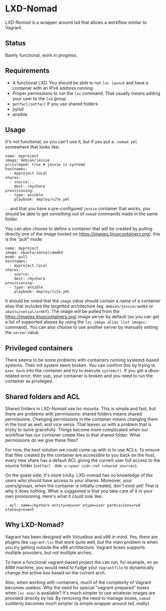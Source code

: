 # LXD-Nomad

*LXD-Nomad* is a wrapper around lxd that allows a workflow similar to Vagrant.

## Status

Barely functional, work in progress.

## Requirements

* A functional LXD. You should be able to run `lxc launch` and have a container with an IPv4
  address running
* Proper permissions to run the `lxc` command. That usually means adding your user to the `lxd`
  group
* `getfacl/setfacl` if you use shared folders
* pylxd
* ansible

## Usage

It's not functional, so you can't use it, but if you put a `.nomad.yml` somewhere that looks
like:

```
name: myproject
image: debian/jessie
privileged: true # jessie is systemd
hostnames:
  - myproject.local
shares:
  - source: .
    dest: /myshare
provisioning:
  - type: ansible
    playbook: deploy/site.yml
```

... and that you have a pre-configured `jessie` container that works, you should be able to get
*something* out of `nomad` commands made in the same folder.

You can also choose to define a container that will be created by pulling directly one of the image
hosted on https://images.linuxcontainers.org/: this is the "pull" mode:

```
name: myproject
image: ubuntu/xenial/amd64
mode: pull
hostnames:
  - myproject.local
shares:
  - source: .
    dest: /myshare
provisioning:
  - type: ansible
    playbook: deploy/site.yml
```

It should be noted that the ``image`` value should contain a name of a container alias that includes
the targetted architecture (eg. ``debian/jessie/amd64`` or ``ubuntu/xenial/armhf``). The image will
be pulled from the https://images.linuxcontainers.org/ image server by default (so you can get a
list of supported aliases by using the ``lxc image alias list images:`` command). You can also
choose to use another server by manually setting the ``server`` value.

## Privileged containers

There seems to be some problems with containers running systemd-based systems. Their init system
seem broken. You can confirm this by trying to `exec bash` into the container and try to execute
`systemctl`. If you get a dbus-related error, then yup, your container is broken and you need to
run the container as privileged.

## Shared folders and ACL

Shared folders in LXD-Nomad use lxc mounts. This is simple and fast, but there are problems with
permissions: shared folders means shared permissions. Changing permissions in the container means
changing them in the host as well, and vice versa. That leaves us with a problem that is tricky
to solve gracefully. Things become more complicated when our workflow has our container create
files in that shared folder. What permissions do we give these files?

For now, the best solution we could come up with is to use ACLs. To ensure that files created
by the container are accessible to you back on the host, every new share has a default ACL giving
the current user full access to the source folder (`setfacl -Rdm u:<your uid>:rwX <shared source>`).

On the guest side, it's more tricky. LXD-nomad has no knowledge of the users who should have
access to your shares. Moreover, your users/groups, when the container is initially created, don't
exist yet! That is why it does nothing. What is suggested is that you take care of it in your own
provisioning. Here's what it could look like:

```
- acl: name=/myshare entity=myuser etype=user permissions=rwX state=present
```

## Why LXD-Nomad?

Vagrant has been designed with Virtualbox and x86 in mind. Yes, there are plugins like
`vagrant-lxc` that work quite well, but the main problem is when you try getting outside the x86
architecture. Vagrant boxes supports multiple providers, but not multiple arches.

To have a functional vagrant-based project tha can run, for example, on an ARM machine, you would
need to fudge your `Vagrantfile` to dynamically change the active box based on the current arch.

Also, when working with containers, much of the complexity of Vagrant becomes useless. Why
the need for special "vagrant-prepared" boxes when `lxc exec` is available? It's much simpler to
use whatever images are provided directly by lxd. By removing the need to manage boxes, `nomad`
suddenly becomes much simpler (a simple wrapper around lxd, really).

